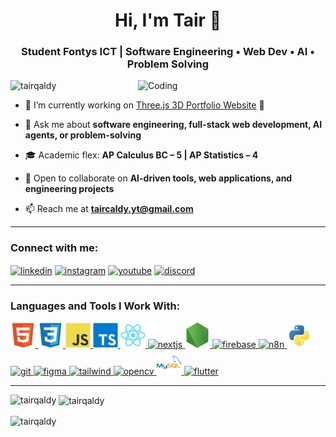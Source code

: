 <h1 align="center">Hi, I'm Tair 👋</h1>
<h3 align="center">Student Fontys ICT | Software Engineering • Web Dev • AI • Problem Solving</h3>
<img align="right" alt="Coding" width="300" src="https://media.licdn.com/dms/image/v2/C4E22AQFiBhrsiWjXmQ/feedshare-shrink_2048_1536/feedshare-shrink_2048_1536/0/1642555280561?e=2147483647&v=beta&t=GRXGZCeMQh52--e-6UFjpfprTHQryqAwMzuK_V5AxLQ">

<p align="left"> 
  <img src="https://komarev.com/ghpvc/?username=tairqaldy&label=Profile%20views&color=0e75b6&style=flat" alt="tairqaldy" /> 
</p>

- 🔭 I’m currently working on [Three.js 3D Portfolio Website](https://github.com/tairqaldy/three.js-3d-portfolio-website) 🧊  

- 💬 Ask me about **software engineering, full-stack web development, AI agents, or problem-solving**  

- 🎓 Academic flex: **AP Calculus BC – 5 | AP Statistics – 4**  

- 🤝 Open to collaborate on **AI-driven tools, web applications, and engineering projects**  

- 📫 Reach me at **taircaldy.yt@gmail.com**

---

<h3 align="left">Connect with me:</h3>
<p align="left">
<a href="https://linkedin.com/in/tair-kaldybayev-922198312/" target="blank"><img align="center" src="https://raw.githubusercontent.com/rahuldkjain/github-profile-readme-generator/master/src/images/icons/Social/linked-in-alt.svg" alt="linkedin" height="30" width="40" /></a>
<a href="https://instagram.com/tairqaldy" target="blank"><img align="center" src="https://raw.githubusercontent.com/rahuldkjain/github-profile-readme-generator/master/src/images/icons/Social/instagram.svg" alt="instagram" height="30" width="40" /></a>
<a href="https://youtube.com/@tairqaldy" target="blank"><img align="center" src="https://raw.githubusercontent.com/rahuldkjain/github-profile-readme-generator/master/src/images/icons/Social/youtube.svg" alt="youtube" height="30" width="40" /></a>
<a href="https://discord.gg/tairqaldy" target="blank"><img align="center" src="https://raw.githubusercontent.com/rahuldkjain/github-profile-readme-generator/master/src/images/icons/Social/discord.svg" alt="discord" height="30" width="40" /></a>
</p>

---

<h3 align="left">Languages and Tools I Work With:</h3>
<p align="left"> 
<a href="https://www.w3.org/html/" target="_blank"> <img src="https://raw.githubusercontent.com/devicons/devicon/master/icons/html5/html5-original.svg" alt="html5" width="40" height="40"/> </a>
<a href="https://www.w3schools.com/css/" target="_blank"> <img src="https://raw.githubusercontent.com/devicons/devicon/master/icons/css3/css3-original.svg" alt="css3" width="40" height="40"/> </a>
<a href="https://developer.mozilla.org/en-US/docs/Web/JavaScript" target="_blank"> <img src="https://raw.githubusercontent.com/devicons/devicon/master/icons/javascript/javascript-original.svg" alt="javascript" width="40" height="40"/> </a>
<a href="https://typescriptlang.org/" target="_blank"> <img src="https://raw.githubusercontent.com/devicons/devicon/master/icons/typescript/typescript-original.svg" alt="typescript" width="40" height="40"/> </a>
<a href="https://reactjs.org/" target="_blank"> <img src="https://raw.githubusercontent.com/devicons/devicon/master/icons/react/react-original.svg" alt="react" width="40" height="40"/> </a>
<a href="https://nextjs.org/" target="_blank"> <img src="https://cdn.worldvectorlogo.com/logos/nextjs-2.svg" alt="nextjs" width="40" height="40"/> </a>
<a href="https://nodejs.org/" target="_blank"> <img src="https://raw.githubusercontent.com/devicons/devicon/master/icons/nodejs/nodejs-original.svg" alt="nodejs" width="40" height="40"/> </a>
<a href="https://firebase.google.com/" target="_blank"> <img src="https://www.vectorlogo.zone/logos/firebase/firebase-icon.svg" alt="firebase" width="40" height="40"/> </a>
<a href="https://n8n.io/" target="_blank"> <img src="https://avatars.githubusercontent.com/u/45487711?s=200&v=4" alt="n8n" width="40" height="40"/> </a>
<a href="https://www.python.org" target="_blank"> <img src="https://raw.githubusercontent.com/devicons/devicon/master/icons/python/python-original.svg" alt="python" width="40" height="40"/> </a>
<a href="https://git-scm.com/" target="_blank"> <img src="https://www.vectorlogo.zone/logos/git-scm/git-scm-icon.svg" alt="git" width="40" height="40"/> </a>
<a href="https://figma.com/" target="_blank"> <img src="https://www.vectorlogo.zone/logos/figma/figma-icon.svg" alt="figma" width="40" height="40"/> </a>
<a href="https://tailwindcss.com/" target="_blank" rel="noreferrer"> <img src="https://www.vectorlogo.zone/logos/tailwindcss/tailwindcss-icon.svg" alt="tailwind" width="40" height="40"/> </a> 
<a href="https://opencv.org/" target="_blank" rel="noreferrer"> <img src="https://www.vectorlogo.zone/logos/opencv/opencv-icon.svg" alt="opencv" width="40" height="40"/> </a>
<a href="https://www.mysql.com/" target="_blank" rel="noreferrer"> <img src="https://raw.githubusercontent.com/devicons/devicon/master/icons/mysql/mysql-original-wordmark.svg" alt="mysql" width="40" height="40"/> </a> 
<a href="https://flutter.dev" target="_blank" rel="noreferrer"> <img src="https://www.vectorlogo.zone/logos/flutterio/flutterio-icon.svg" alt="flutter" width="40" height="40"/> </a> 
</p>

---

<p><img align="left" src="https://github-readme-stats.vercel.app/api/top-langs?username=tairqaldy&show_icons=true&locale=en&layout=compact" alt="tairqaldy" /></p>

<p>&nbsp;<img align="center" src="https://github-readme-stats.vercel.app/api?username=tairqaldy&show_icons=true&locale=en" alt="tairqaldy" /></p>

<p><img align="center" src="https://github-readme-streak-stats.herokuapp.com/?user=tairqaldy&" alt="tairqaldy" /></p>
